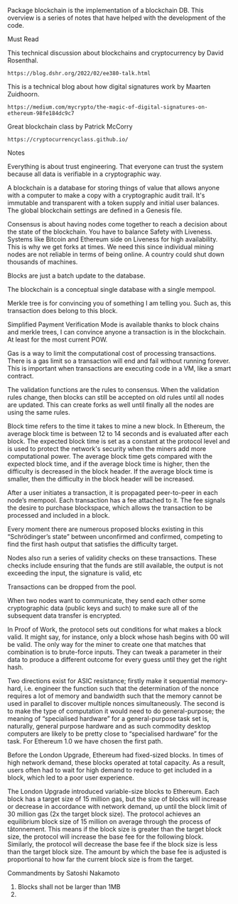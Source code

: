 Package blockchain is the implementation of a blockchain DB. This overview is
a series of notes that have helped with the development of the code.

Must Read

This technical discussion about blockchains and cryptocurrency by David Rosenthal.

	https://blog.dshr.org/2022/02/ee380-talk.html

This is a technical blog about how digital signatures work by Maarten Zuidhoorn.

	https://medium.com/mycrypto/the-magic-of-digital-signatures-on-ethereum-98fe184dc9c7

Great blockchain class by Patrick McCorry

	https://cryptocurrencyclass.github.io/

Notes

Everything is about trust engineering. That everyone can trust the system because
all data is verifiable in a cryptographic way.

A blockchain is a database for storing things of value that allows anyone with a
computer to make a copy with a cryptographic audit trail. It's immutable and
transparent with a token supply and initial user balances. The global blockchain
settings are defined in a Genesis file.

Consensus is about having nodes come together to reach a decision about the state
of the blockchain. You have to balance Safety with Liveness. Systems like Bitcoin
and Ethereum side on Liveness for high availability. This is why we get
forks at times. We need this since individual mining nodes are not reliable in
terms of being online. A country could shut down thousands of machines.

Blocks are just a batch update to the database.

The blockchain is a conceptual single database with a single mempool.

Merkle tree is for convincing you of something I am telling you. Such
as, this transaction does belong to this block.

Simplified Payment Verification Mode is available thanks to block chains and
merkle trees, I can convince anyone a transaction is in the blockchain. At least
for the most current POW.

Gas is a way to limit the computational cost of processing transactions. There is
a gas limit so a transaction will end and fail without running forever. This is
important when transactions are executing code in a VM, like a smart contract.

The validation functions are the rules to consensus. When the validation rules
change, then blocks can still be accepted on old rules until all nodes are updated.
This can create forks as well until finally all the nodes are using the same rules.

Block time refers to the time it takes to mine a new block. In Ethereum, the
average block time is between 12 to 14 seconds and is evaluated after each block.
The expected block time is set as a constant at the protocol level and is used to
protect the network's security when the miners add more computational power. The
average block time gets compared with the expected block time, and if the average
block time is higher, then the difficulty is decreased in the block header. If
the average block time is smaller, then the difficulty in the block header will
be increased.

After a user initiates a transaction, it is propagated peer-to-peer in each node’s
mempool. Each transaction has a fee attached to it. The fee signals the desire to
purchase blockspace, which allows the transaction to be processed and included in a block.

Every moment there are numerous proposed blocks existing in this “Schrödinger’s
state” between unconfirmed and confirmed, competing to find the first hash output
that satisfies the difficulty target.

Nodes also run a series of validity checks on these transactions. These checks
include ensuring that the funds are still available, the output is not exceeding
the input, the signature is valid, etc

Transactions can be dropped from the pool.

When two nodes want to communicate, they send each other some cryptographic data
(public keys and such) to make sure all of the subsequent data transfer is encrypted.

In Proof of Work, the protocol sets out conditions for what makes a block valid.
It might say, for instance, only a block whose hash begins with 00 will be valid.
The only way for the miner to create one that matches that combination is to
brute-force inputs. They can tweak a parameter in their data to produce a different
outcome for every guess until they get the right hash.

Two directions exist for ASIC resistance; firstly make it sequential memory-hard,
i.e. engineer the function such that the determination of the nonce requires a lot
of memory and bandwidth such that the memory cannot be used in parallel to discover
multiple nonces simultaneously. The second is to make the type of computation it
would need to do general-purpose; the meaning of “specialised hardware” for a
general-purpose task set is, naturally, general purpose hardware and as such
commodity desktop computers are likely to be pretty close to “specialised hardware”
for the task. For Ethereum 1.0 we have chosen the first path.

Before the London Upgrade, Ethereum had fixed-sized blocks. In times of high network
demand, these blocks operated at total capacity. As a result, users often had to wait
for high demand to reduce to get included in a block, which led to a poor user experience.

The London Upgrade introduced variable-size blocks to Ethereum. Each block has a
target size of 15 million gas, but the size of blocks will increase or decrease in
accordance with network demand, up until the block limit of 30 million gas (2x
the target block size). The protocol achieves an equilibrium block size of
15 million on average through the process of tâtonnement. This means if the
block size is greater than the target block size, the protocol will increase
the base fee for the following block. Similarly, the protocol will decrease
the base fee if the block size is less than the target block size. The amount
by which the base fee is adjusted is proportional to how far the current block
size is from the target.

Commandments by Satoshi Nakamoto
1. Blocks shall not be larger than 1MB
2. 